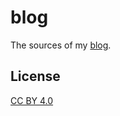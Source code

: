 # blog

The sources of my [blog](http://blog.acwong.org/).

## License

[CC BY 4.0](http://creativecommons.org/licenses/by/4.0/)